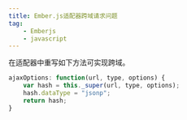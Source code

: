 ```yaml
---
title: Ember.js适配器跨域请求问题
tag:
    - Emberjs
    - javascript
---
```


在适配器中重写如下方法可实现跨域。
```js
ajaxOptions: function(url, type, options) {
    var hash = this._super(url, type, options);
    hash.dataType = "jsonp";
    return hash;
}
```